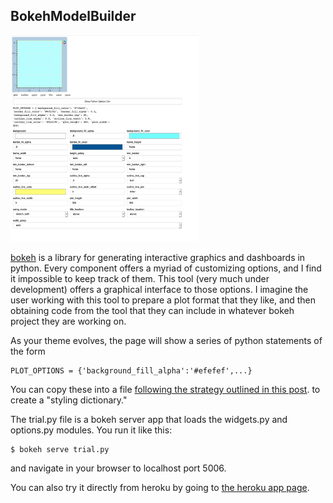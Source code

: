 ## BokehModelBuilder

<img src="images/ui.png" width=300/>

[bokeh](http://bokeh.org) is a library for generating interactive graphics and dashboards in python. 
Every component offers a myriad of customizing options, and I find it impossible to keep track of them.
This tool (very much under development) offers a graphical interface to those options. I imagine the user
working with this tool to prepare a plot format that they like, and then obtaining code from the tool
that they can include in whatever bokeh project they are working on.

As your theme evolves, the page will show a series of python statements of the form
```
PLOT_OPTIONS = {'background_fill_alpha':'#efefef',...}
```
You can copy these into a file [following the strategy outlined in this post](https://blog.bokeh.org/posts/styling-bokeh).
to create a "styling dictionary."

The trial.py file is a bokeh server app that loads the widgets.py and options.py modules.  You run it like this:
```
$ bokeh serve trial.py
```
and navigate in your browser to localhost port 5006.

You can also try it directly from heroku by going to [the heroku app page](http://bokehmodelbuilder.herokuapp.com).






